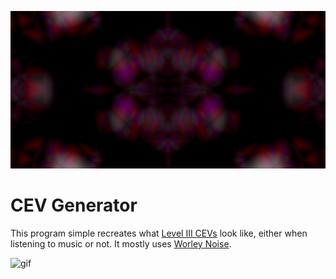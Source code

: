 ![screenshot](GitHub/RMimage.png)

# CEV Generator 

This program simple recreates what [Level III CEVs](https://en.wikipedia.org/wiki/Closed-eye_hallucination) look like, either when listening to music or not. It mostly uses [Worley Noise](https://en.wikipedia.org/wiki/Worley_noise).

![gif](GitHub/RMgif.gif)
